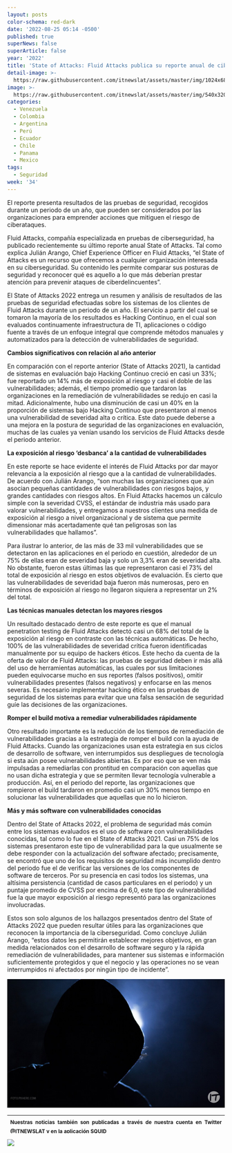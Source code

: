 ```yaml
---
layout: posts
color-schema: red-dark
date: '2022-08-25 05:14 -0500'
published: true
superNews: false
superArticle: false
year: '2022'
title: 'State of Attacks: Fluid Attacks publica su reporte anual de ciberseguridad'
detail-image: >-
  https://raw.githubusercontent.com/itnewslat/assets/master/img/1024x680/Ataque-de-Hackers-g.jpg
image: >-
  https://raw.githubusercontent.com/itnewslat/assets/master/img/540x320/Ataque-de-Hackers-p.jpg
categories:
  - Venezuela
  - Colombia
  - Argentina
  - Perú
  - Ecuador
  - Chile
  - Panama
  - Mexico
tags:
  - Seguridad
week: '34'
---
```

El reporte presenta resultados de las pruebas de seguridad, recogidos durante un periodo de un año, que pueden ser considerados por las organizaciones para emprender acciones que mitiguen el riesgo de ciberataques.

Fluid Attacks, compañía especializada en pruebas de ciberseguridad, ha publicado recientemente su último reporte anual State of Attacks. Tal como explica Julián Arango, Chief Experience Officer en Fluid Attacks, “el State of Attacks es un recurso que ofrecemos a cualquier organización interesada en su ciberseguridad. Su contenido  les permite comparar sus posturas de seguridad y reconocer qué es aquello a lo que más deberían prestar atención para prevenir ataques de ciberdelincuentes”.

El State of Attacks 2022 entrega un resumen y análisis de resultados de las pruebas de seguridad efectuadas sobre los sistemas de los clientes de Fluid Attacks durante un periodo de un año. El servicio a partir del cual se tomaron la mayoría de los resultados es Hacking Continuo, en el cual son evaluados continuamente infraestructura de TI, aplicaciones o código fuente a través de un enfoque integral que comprende métodos manuales y automatizados para la detección de vulnerabilidades de seguridad.

**Cambios significativos con relación al año anterior**

En comparación con el reporte anterior (State of Attacks 2021), la cantidad de sistemas en evaluación bajo Hacking Continuo creció en casi un 33%; fue reportado un 14% más de exposición al riesgo y casi el doble de las vulnerabilidades; además, el tiempo promedio que tardaron las organizaciones en la remediación de vulnerabilidades se redujo en casi la mitad. Adicionalmente, hubo una disminución de casi un 40% en la proporción de sistemas bajo Hacking Continuo que presentaron al menos una vulnerabilidad de severidad alta o crítica. Este dato puede deberse a una mejora en la postura de seguridad de las organizaciones en evaluación, muchas de las cuales ya venían usando los servicios de Fluid Attacks desde el periodo anterior.

**La exposición al riesgo ‘desbanca’ a la cantidad de vulnerabilidades**

En este reporte se hace evidente el interés de Fluid Attacks por dar mayor relevancia a la exposición al riesgo que a la cantidad de vulnerabilidades. De acuerdo con Julián Arango, “son muchas las organizaciones que aún asocian pequeñas cantidades de vulnerabilidades con riesgos bajos, y grandes cantidades con riesgos altos. En Fluid Attacks hacemos un cálculo simple con la severidad CVSS, el estándar de industria más usado para valorar vulnerabilidades, y entregamos a nuestros clientes una medida de exposición al riesgo a nivel organizacional y de sistema que permite dimensionar más acertadamente qué tan peligrosas son las vulnerabilidades que hallamos”.

Para ilustrar lo anterior, de las más de 33 mil vulnerabilidades que se detectaron en las aplicaciones en el periodo en cuestión, alrededor de un 75% de ellas eran de severidad baja y solo un 3,3% eran de severidad alta. No obstante, fueron estas últimas las que representaron casi el 73% del total de exposición al riesgo en estos objetivos de evaluación. Es cierto que las vulnerabilidades de severidad baja fueron más numerosas, pero en términos de exposición al riesgo no llegaron siquiera a representar un 2% del total.

**Las técnicas manuales detectan los mayores riesgos**

Un resultado destacado dentro de este reporte es que el manual penetration testing de Fluid Attacks detectó casi un 68% del total de la exposición al riesgo en contraste con las técnicas automáticas. De hecho, 100% de las vulnerabilidades de severidad crítica fueron identificadas manualmente por su equipo de hackers éticos. Este hecho da cuenta de la oferta de valor de Fluid Attacks: las pruebas de seguridad deben ir más allá del uso de herramientas automáticas, las cuales por sus limitaciones pueden equivocarse mucho en sus reportes (falsos positivos), omitir vulnerabilidades presentes (falsos negativos) y enfocarse en las menos severas. Es necesario implementar hacking ético en las pruebas de seguridad de los sistemas para evitar que una falsa sensación de seguridad guíe las decisiones de las organizaciones.

**Romper el build motiva a remediar vulnerabilidades rápidamente**

Otro resultado importante es la reducción de los tiempos de remediación de vulnerabilidades gracias a la estrategia de romper el build con la ayuda de Fluid Attacks. Cuando las organizaciones usan esta estrategia en sus ciclos de desarrollo de software, ven interrumpidos sus despliegues de tecnología si esta aún posee vulnerabilidades abiertas. Es por eso que se ven más impulsadas a remediarlas con prontitud en comparación con aquellas que no usan dicha estrategia y que se permiten llevar tecnología vulnerable a producción. Así, en el periodo del reporte, las organizaciones que rompieron el build tardaron en promedio casi un 30% menos tiempo en solucionar las vulnerabilidades que aquellas que no lo hicieron.

**Más y más software con vulnerabilidades conocidas**

Dentro del State of Attacks 2022, el problema de seguridad más común entre los sistemas evaluados es el uso de software con vulnerabilidades conocidas, tal como lo fue en el State of Attacks 2021. Casi un 75% de los sistemas presentaron este tipo de vulnerabilidad para la que usualmente se debe responder con la actualización del software afectado; precisamente, se encontró que uno de los requisitos de seguridad más incumplido dentro del periodo fue el de verificar las versiones de los componentes de software de terceros. Por su presencia en casi todos los sistemas, una altísima persistencia (cantidad de casos particulares en el periodo) y un puntaje promedio de CVSS por encima de 6,0, este tipo de vulnerabilidad fue la que mayor exposición al riesgo representó para las organizaciones involucradas.

Estos son solo algunos de los hallazgos presentados dentro del State of Attacks 2022 que pueden resultar útiles para las organizaciones que reconocen la importancia de la ciberseguridad. Como concluye Julián Arango, “estos datos les permitirán establecer mejores objetivos, en gran medida relacionados con el desarrollo de software seguro y la rápida remediación de vulnerabilidades, para mantener sus sistemas e información suficientemente protegidos y que el negocio y las operaciones no se vean interrumpidos ni afectados por ningún tipo de incidente”.

![](https://raw.githubusercontent.com/itnewslat/assets/master/img/540x320/Ataque-de-Hackers-p.jpg)

<table style="height: 42px;" width="569">
<tbody>
<tr>
<td style="text-align: justify;"><sub><strong>Nuestras noticias también son publicadas a través de nuestra cuenta en Twitter <a href="https://twitter.com/itnewslat?lang=es">@ITNEWSLAT</a> y en la aplicación <a href="https://squidapp.co/en/">SQUID</a></strong></sub></td>
</tr>
</tbody>
</table>

<img src="https://tracker.metricool.com/c3po.jpg?hash=56f88a41e39ab42c063cc51676587a04"/>